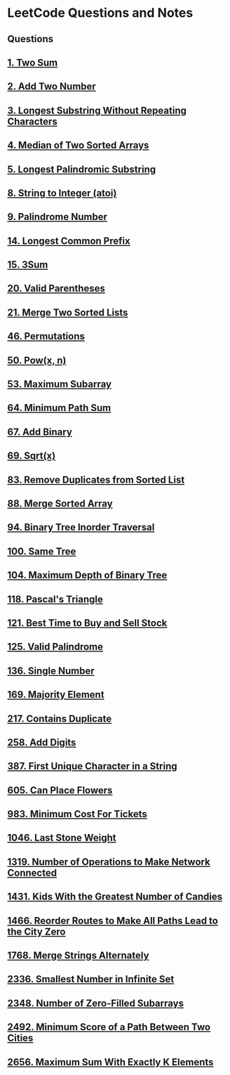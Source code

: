 # LeetCode Questions and Notes

## Questions

## [1. Two Sum](/DSA%20Practice/LeetCode/1.%20Two%20Sum/README.md)

## [2. Add Two Number](/DSA%20Practice/LeetCode/2.%20Add%20Two%20Number/README.md)

## [3. Longest Substring Without Repeating Characters](/DSA%20Practice/LeetCode/3.%20Longest%20Substring%20Without%20Repeating%20Characters/README.md)

## [4. Median of Two Sorted Arrays](/DSA%20Practice/LeetCode/4.%20Median%20of%20Two%20Sorted%20Arrays/README.md)

## [5. Longest Palindromic Substring](/DSA%20Practice/LeetCode/5.%20Longest%20Palindromic%20Substring/README.md)

## [8. String to Integer (atoi)](/DSA%20Practice/LeetCode/8.%20String%20to%20Integer%20(atoi)/README.md)

## [9. Palindrome Number](/DSA%20Practice/LeetCode/9.%20Palindrome%20Number/README.md)

## [14. Longest Common Prefix](/DSA%20Practice/LeetCode/14.%20Longest%20Common%20Prefix/README.md)

## [15. 3Sum](/DSA%20Practice/LeetCode/15.%203Sum/README.md)

## [20. Valid Parentheses](/DSA%20Practice/LeetCode/20.%20Valid%20Parentheses/README.md)

## [21. Merge Two Sorted Lists](/DSA%20Practice/LeetCode/21.%20Merge%20Two%20Sorted%20Lists/README.md)

## [46. Permutations](/DSA%20Practice/LeetCode/46.%20Permutations/README.md)

## [50. Pow(x, n)](/DSA%20Practice/LeetCode//50.%20Pow(x%2C%20n)//README.md)

## [53. Maximum Subarray](/DSA%20Practice/LeetCode/53.%20Maximum%20Subarray/README.md)

## [64. Minimum Path Sum](/DSA%20Practice/LeetCode/64.%20Minimum%20Path%20Sum/README.md)

## [67. Add Binary](/DSA%20Practice/LeetCode/67.%20Add%20Binary/README.md)

## [69. Sqrt(x)](/DSA%20Practice/LeetCode/69.%20Sqrt(x)/README.md)

## [83. Remove Duplicates from Sorted List](/DSA%20Practice/LeetCode/83.%20Remove%20Duplicates%20from%20Sorted%20List/README.md)

## [88. Merge Sorted Array](/DSA%20Practice/LeetCode/88.%20Merge%20Sorted%20Array/README.md)

## [94. Binary Tree Inorder Traversal](/DSA%20Practice/LeetCode/94.%20Binary%20Tree%20Inorder%20Traversal/README.md)

## [100. Same Tree](/DSA%20Practice/LeetCode/100.%20Same%20Tree/README.md)

## [104. Maximum Depth of Binary Tree](/DSA%20Practice/LeetCode/104.%20Maximum%20Depth%20of%20Binary%20Tree/README.md)

## [118. Pascal's Triangle](/DSA%20Practice/LeetCode/118.%20Pascal's%20Triangle/README.md)

## [121. Best Time to Buy and Sell Stock](/DSA%20Practice/LeetCode/121.%20Best%20Time%20to%20Buy%20and%20Sell%20Stock/README.md)

## [125. Valid Palindrome](/DSA%20Practice/LeetCode/125.%20Valid%20Palindrome/README.md)

## [136. Single Number](/DSA%20Practice/LeetCode/136.%20Single%20Number/README.md)

## [169. Majority Element](/DSA%20Practice/LeetCode/169.%20Majority%20Element/README.md)

## [217. Contains Duplicate](/DSA%20Practice/LeetCode/217.%20Contains%20Duplicate/README.md)

## [258. Add Digits](/DSA%20Practice/LeetCode/258.%20Add%20Digits/README.md)

## [387. First Unique Character in a String](/DSA%20Practice/LeetCode/387.%20First%20Unique%20Character%20in%20a%20String/README.md)

## [605. Can Place Flowers](/DSA%20Practice/LeetCode/605.%20Can%20Place%20Flowers/README.md)

## [983. Minimum Cost For Tickets](/DSA%20Practice/LeetCode/983.%20Minimum%20Cost%20For%20Tickets/README.md)

## [1046. Last Stone Weight](/DSA%20Practice/LeetCode/1046.%20Last%20Stone%20Weight/README.md)

## [1319. Number of Operations to Make Network Connected](/DSA%20Practice/LeetCode/1319.%20Number%20of%20Operations%20to%20Make%20Network%20Connected/README.md)

## [1431. Kids With the Greatest Number of Candies](/DSA%20Practice/LeetCode/1431.%20Kids%20With%20the%20Greatest%20Number%20of%20Candies/README.md)

## [1466. Reorder Routes to Make All Paths Lead to the City Zero](/DSA%20Practice/LeetCode/1466.%20Reorder%20Routes%20to%20Make%20All%20Paths%20Lead%20to%20the%20City%20Zero/README.md)

## [1768. Merge Strings Alternately](/DSA%20Practice/LeetCode/1768.%20Merge%20Strings%20Alternately/README.md)

## [2336. Smallest Number in Infinite Set](/DSA%20Practice/LeetCode/2336.%20Smallest%20Number%20in%20Infinite%20Set/README.md)

## [2348. Number of Zero-Filled Subarrays](/DSA%20Practice/LeetCode/2348.%20Number%20of%20Zero-Filled%20Subarrays/README.md)

## [2492. Minimum Score of a Path Between Two Cities](/DSA%20Practice/LeetCode/2492.%20Minimum%20Score%20of%20a%20Path%20Between%20Two%20Cities/README.md)

## [2656. Maximum Sum With Exactly K Elements](/DSA%20Practice/LeetCode/2656.%20Maximum%20Sum%20With%20Exactly%20K%20Elements/README%2Cmd)
